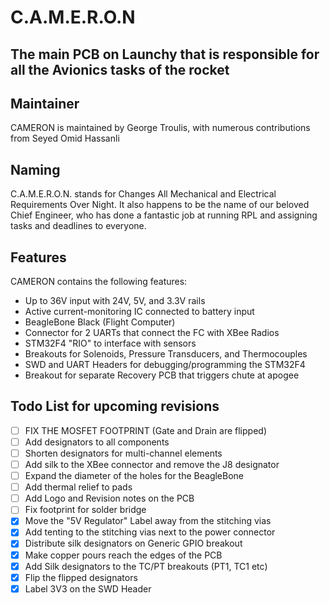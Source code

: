 # C.A.M.E.R.O.N

## The main PCB on Launchy that is responsible for all the Avionics tasks of the rocket

## Maintainer
CAMERON is maintained by George Troulis, with numerous contributions from Seyed Omid Hassanli

## Naming
C.A.M.E.R.O.N. stands for Changes All Mechanical and Electrical Requirements Over Night. It also happens to be the name of our beloved Chief Engineer, who has done a fantastic job at running RPL and assigning tasks and deadlines to everyone.

## Features

CAMERON contains the following features:
* Up to 36V input with 24V, 5V, and 3.3V rails
* Active current-monitoring IC connected to battery input
* BeagleBone Black (Flight Computer)
* Connector for 2 UARTs that connect the FC with XBee Radios
* STM32F4 "RIO" to interface with sensors
* Breakouts for Solenoids, Pressure Transducers, and Thermocouples
* SWD and UART Headers for debugging/programming the STM32F4
* Breakout for separate Recovery PCB that triggers chute at apogee

## Todo List for upcoming revisions
- [ ] FIX THE MOSFET FOOTPRINT (Gate and Drain are flipped)
- [ ] Add designators to all components
- [ ] Shorten designators for multi-channel elements
- [ ] Add silk to the XBee connector and remove the J8 designator
- [ ] Expand the diameter of the holes for the BeagleBone
- [ ] Add thermal relief to pads
- [ ] Add Logo and Revision notes on the PCB
- [ ] Fix footprint for solder bridge
- [X] Move the "5V Regulator" Label away from the stitching vias
- [X] Add tenting to the stitching vias next to the power connector
- [X] Distribute silk designators on Generic GPIO breakout
- [X] Make copper pours reach the edges of the PCB
- [X] Add Silk designators to the TC/PT breakouts (PT1, TC1 etc)
- [X] Flip the flipped designators
- [X] Label 3V3 on the SWD Header
